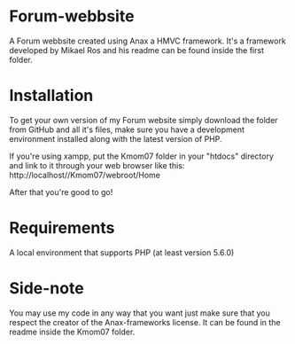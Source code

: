 # Forum-webbsite
A Forum webbsite created using Anax a HMVC framework. It's a framework developed by Mikael Ros and his readme can be found inside the first folder.

# Installation
To get your own version of my Forum website simply download the folder from GitHub and all it's files, make sure you have a development environment
installed along with the latest version of PHP. 

If you're using xampp, put the Kmom07 folder in your "htdocs" directory and link to it through your web browser like this:
http://localhost//Kmom07/webroot/Home

After that you're good to go! 

# Requirements
A local environment that supports PHP (at least version 5.6.0)

# Side-note
You may use my code in any way that you want just make sure that you respect the creator of the Anax-frameworks license. It can be found in the readme inside the Kmom07 folder.




